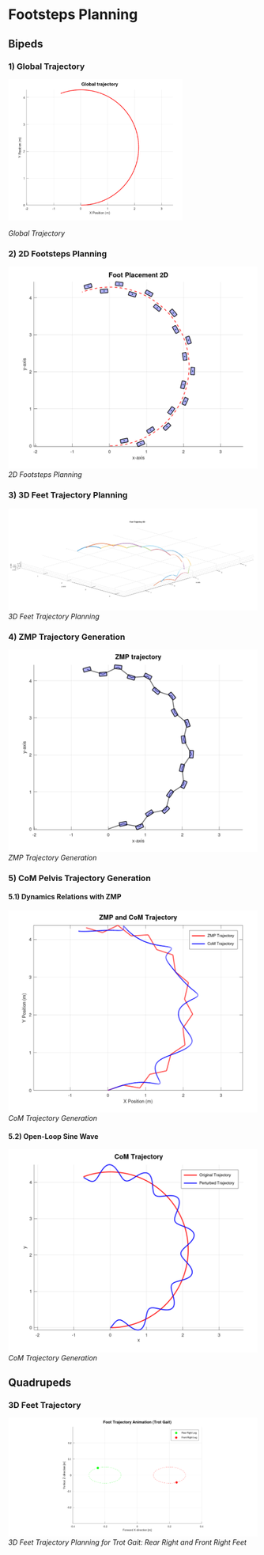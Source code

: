 # Footsteps Planning

## Bipeds

### 1) Global Trajectory

<div>
    <img src="./images/global_traj.png" alt="Global Trajectory" style="width:70%; height:auto;">
    <p><em>Global Trajectory</em></p>
</div>

### 2) 2D Footsteps Planning

![Argo](./images/2D_footsteps.png)
*2D Footsteps Planning*

### 3) 3D Feet Trajectory Planning

![Argo](./images/3D.PNG)
*3D Feet Trajectory Planning*

### 4) ZMP Trajectory Generation

![Argo](./images/zmp.png)
*ZMP Trajectory Generation*

### 5) CoM Pelvis Trajectory Generation

#### 5.1) Dynamics Relations with ZMP

![Argo](./images/com_dyn.png)
*CoM Trajectory Generation*

#### 5.2) Open-Loop Sine Wave 

![Argo](./images/com_sine.png)
*CoM Trajectory Generation*

## Quadrupeds

### 3D Feet Trajectory

![Argo](./images/trot_gait.gif)
*3D Feet Trajectory Planning for Trot Gait: Rear Right and Front Right Feet*

